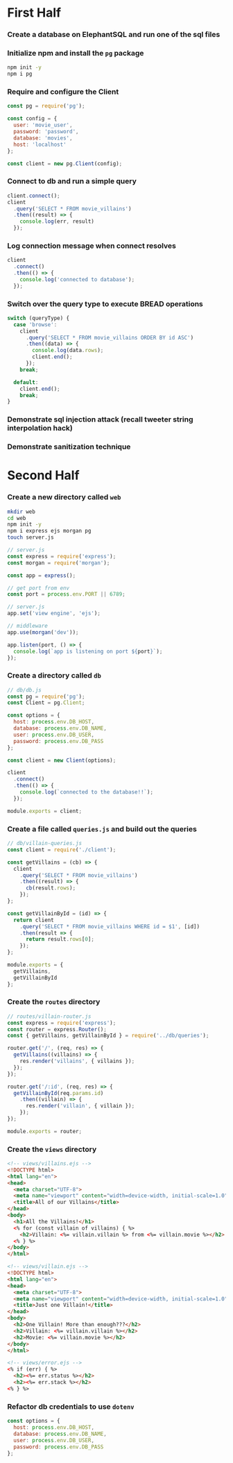 # First Half

### Create a database on ElephantSQL and run one of the sql files

### Initialize npm and install the `pg` package

```bash
npm init -y
npm i pg
```

### Require and configure the Client

```js
const pg = require('pg');

const config = {
  user: 'movie_user',
  password: 'password',
  database: 'movies',
  host: 'localhost'
};

const client = new pg.Client(config);
```

### Connect to db and run a simple query

```js
client.connect();
client
  .query('SELECT * FROM movie_villains')
  .then((result) => {
    console.log(err, result)
  });
```

### Log connection message when connect resolves

```js
client
  .connect()
  .then(() => {
    console.log('connected to database');
  });
```

### Switch over the query type to execute BREAD operations

```js
switch (queryType) {
  case 'browse':
    client
      .query('SELECT * FROM movie_villains ORDER BY id ASC')
      .then((data) => {
        console.log(data.rows);
        client.end();
      });
    break;

  default:
    client.end();
    break;
}
```

### Demonstrate sql injection attack (recall tweeter string interpolation hack)
### Demonstrate sanitization technique

# Second Half

### Create a new directory called `web`

```bash
mkdir web
cd web
npm init -y
npm i express ejs morgan pg
touch server.js
```

```js
// server.js
const express = require('express');
const morgan = require('morgan');

const app = express();

// get port from env
const port = process.env.PORT || 6789;

// server.js
app.set('view engine', 'ejs');

// middleware
app.use(morgan('dev'));

app.listen(port, () => {
  console.log(`app is listening on port ${port}`);
});
```

### Create a directory called `db`

```js
// db/db.js
const pg = require('pg');
const Client = pg.Client;

const options = {
  host: process.env.DB_HOST,
  database: process.env.DB_NAME,
  user: process.env.DB_USER,
  password: process.env.DB_PASS
};

const client = new Client(options);

client
  .connect()
  .then(() => {
    console.log(`connected to the database!!`);
  });

module.exports = client;
```

### Create a file called `queries.js` and build out the queries

```js
// db/villain-queries.js
const client = require('./client');

const getVillains = (cb) => {
  client
    .query('SELECT * FROM movie_villains')
    .then((result) => {
      cb(result.rows);
    });
};

const getVillainById = (id) => {
  return client
    .query('SELECT * FROM movie_villains WHERE id = $1', [id])
    .then(result => {
      return result.rows[0];
    });
};

module.exports = {
  getVillains,
  getVillainById
};
```

### Create the `routes` directory

```js
// routes/villain-router.js
const express = require('express');
const router = express.Router();
const { getVillains, getVillainById } = require('../db/queries');

router.get('/', (req, res) => {
  getVillains((villains) => {
    res.render('villains', { villains });
  });
});

router.get('/:id', (req, res) => {
  getVillainById(req.params.id)
    .then((villain) => {
      res.render('villain', { villain });
    });
});

module.exports = router;
```

### Create the `views` directory

```html
<!-- views/villains.ejs -->
<!DOCTYPE html>
<html lang="en">
<head>
  <meta charset="UTF-8">
  <meta name="viewport" content="width=device-width, initial-scale=1.0">
  <title>All of our Villains</title>
</head>
<body>
  <h1>All the Villains!</h1>
  <% for (const villain of villains) { %>
    <h2>Villain: <%= villain.villain %> from <%= villain.movie %></h2>
  <% } %>
</body>
</html>
```

```html
<!-- views/villain.ejs -->
<!DOCTYPE html>
<html lang="en">
<head>
  <meta charset="UTF-8">
  <meta name="viewport" content="width=device-width, initial-scale=1.0">
  <title>Just one Villain!</title>
</head>
<body>
  <h2>One Villain! More than enough???</h2>
  <h2>Villain: <%= villain.villain %></h2>
  <h2>Movie: <%= villain.movie %></h2>
</body>
</html>
```

```html
<!-- views/error.ejs -->
<% if (err) { %>
  <h2><%= err.status %></h2>
  <h2><%= err.stack %></h2>
<% } %>
```

### Refactor db credentials to use `dotenv`

```js
const options = {
  host: process.env.DB_HOST,
  database: process.env.DB_NAME,
  user: process.env.DB_USER,
  password: process.env.DB_PASS
};
```
